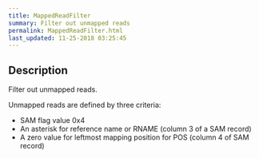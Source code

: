 ```yaml
---
title: MappedReadFilter
summary: Filter out unmapped reads
permalink: MappedReadFilter.html
last_updated: 11-25-2018 03:25:45
---
```



## Description

Filter out unmapped reads.

 <p>Unmapped reads are defined by three criteria:</p>

 <ul>
     <li>SAM flag value 0x4</li>
     <li>An asterisk for reference name or RNAME (column 3 of a SAM record)</li>
     <li>A zero value for leftmost mapping position for POS (column 4 of SAM record)</li>
 </ul>

